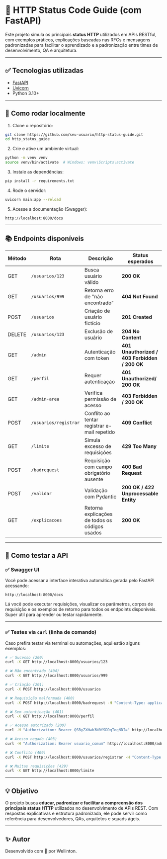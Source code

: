 # 🚦 HTTP Status Code Guide (com FastAPI)

Este projeto simula os principais **status HTTP** utilizados em APIs RESTful, com exemplos práticos, explicações baseadas nas RFCs e mensagens padronizadas para facilitar o aprendizado e a padronização entre times de desenvolvimento, QA e arquitetura.

---

## ✅ Tecnologias utilizadas

- [FastAPI](https://fastapi.tiangolo.com/)
- [Uvicorn](https://www.uvicorn.org/)
- Python 3.10+

---

## 🚀 Como rodar localmente

1. Clone o repositório:
```bash
git clone https://github.com/seu-usuario/http-status-guide.git
cd http_status_guide
```

2. Crie e ative um ambiente virtual:
```bash
python -m venv venv
source venv/bin/activate  # Windows: venv\Scripts\activate
```

3. Instale as dependências:
```bash
pip install -r requirements.txt
```

4. Rode o servidor:
```bash
uvicorn main:app --reload
```

5. Acesse a documentação (Swagger):
```
http://localhost:8000/docs
```

---

## 📚 Endpoints disponíveis

| Método | Rota                       | Descrição                                      | Status esperados |
|--------|----------------------------|------------------------------------------------|-----------------|
| GET    | `/usuarios/123`            | Busca usuário válido                           | **200 OK**          |
| GET    | `/usuarios/999`            | Retorna erro de "não encontrado"               | **404 Not Found**   |
| POST   | `/usuarios`                | Criação de usuário fictício                    | **201 Created**     |
| DELETE | `/usuarios/123`            | Exclusão de usuário                            | **204 No Content**  |
| GET    | `/admin`                   | Autenticação com token                         | **401 Unauthorized / 403 Forbidden / 200 OK** |
| GET    | `/perfil`                  | Requer autenticação                            | **401 Unauthorized/ 200 OK**       |
| GET    | `/admin-area`             | Verifica permissão de acesso                   | **403 Forbidden / 200 OK**       |
| POST   | `/usuarios/registrar`      | Conflito ao tentar registrar e-mail repetido   | **409 Conflict**    |
| GET    | `/limite`                  | Simula excesso de requisições                  | **429 Too Many**    |
| POST   | `/badrequest`              | Requisição com campo obrigatório ausente       | **400 Bad Request** |
| POST   | `/validar`                 | Validação com Pydantic                         | **200 OK / 422 Unprocessable Entity**       |
| GET    | `/explicacoes`             | Retorna explicações de todos os códigos usados | **200 OK**          |

---

## 🧪 Como testar a API

### ✅ Swagger UI
Você pode acessar a interface interativa automática gerada pelo FastAPI acessando:

```
http://localhost:8000/docs
```

Lá você pode executar requisições, visualizar os parâmetros, corpos de requisição e os exemplos de retorno para todos os endpoints disponíveis. Super útil para aprender ou testar rapidamente.

---

### ✅ Testes via `curl` (linha de comando)
Caso prefira testar via terminal ou automações, aqui estão alguns exemplos:

```bash
# ✅ Sucesso (200)
curl -X GET http://localhost:8000/usuarios/123

# ❌ Não encontrado (404)
curl -X GET http://localhost:8000/usuarios/999

# ✅ Criação (201)
curl -X POST http://localhost:8000/usuarios

# ❌ Requisição malformada (400)
curl -X POST http://localhost:8000/badrequest -H "Content-Type: application/json" -d '{}'

# ❌ Sem autenticação (401)
curl -X GET http://localhost:8000/perfil

# ✅ Acesso autorizado (200)
curl -H "Authorization: Bearer QSByZXNwb3N0YSDDqTogNDI=" http://localhost:8000/admin

# ❌ Acesso negado (403)
curl -H "Authorization: Bearer usuario_comum" http://localhost:8000/admin

# ❌ Conflito (409)
curl -X POST http://localhost:8000/usuarios/registrar -H "Content-Type: application/json" -d '{"email":"wellinton@email.com"}'

# ❌ Muitas requisições (429)
curl -X GET http://localhost:8000/limite
```

---

## 💡 Objetivo

O projeto busca **educar, padronizar e facilitar a compreensão dos principais status HTTP** utilizados no desenvolvimento de APIs REST. Com respostas explicativas e estrutura padronizada, ele pode servir como referência para desenvolvedores, QAs, arquitetos e squads ágeis.

---

## ✨ Autor

Desenvolvido com 💙 por Wellinton.
